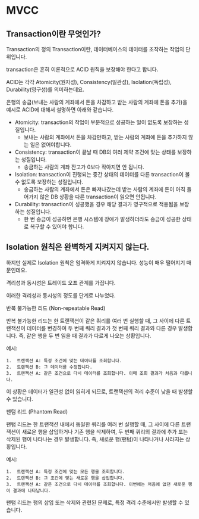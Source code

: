 # MVCC

## Transaction이란 무엇인가?
Transaction의 정의
Transaction이란, 데이터베이스의 데이터를 조작하는 작업의 단위입니다.

transaction은 흔히 이론적으로 ACID 원칙을 보장해야 한다고 합니다.

ACID는 각각 Atomicity(원자성), Consistency(일관성), Isolation(독립성), Durability(영구성)를 의미하는데요.

은행의 송금(보내는 사람의 계좌에서 돈을 차감하고 받는 사람의 계좌에 돈을 추가)을 예시로 ACID에 대해서 설명하면 아래와 같습니다.

* Atomicity: transaction의 작업이 부분적으로 성공하는 일이 없도록 보장하는 성질입니다.
    * 보내는 사람의 계좌에서 돈을 차감만하고, 받는 사람의 계좌에 돈을 추가하지 않는 일은 없어야합니다.
* Consistency: transaction이 끝날 때 DB의 여러 제약 조건에 맞는 상태를 보장하는 성질입니다.
    * 송금하는 사람의 계좌 잔고가 0보다 작아지면 안 됩니다.
* Isolation: transaction이 진행되는 중간 상태의 데이터를 다른 transaction이 볼 수 없도록 보장하는 성질입니다.
    * 송금하는 사람의 계좌에서 돈은 빠져나갔는데 받는 사람의 계좌에 돈이 아직 들어가지 않은 DB 상황을 다른 transaction이 읽으면 안됩니다.
* Durability: transaction이 성공했을 경우 해당 결과가 영구적으로 적용됨을 보장하는 성질입니다.
    * 한 번 송금이 성공하면 은행 시스템에 장애가 발생하더라도 송금이 성공한 상태로 복구할 수 있어야 합니다.

## Isolation 원칙은 완벽하게 지켜지지 않는다.
하지만 실제로 Isolation 원칙은 엄격하게 지켜지지 않습니다. 성능이 매우 떨어지기 때문인데요.

격리성과 동시성은 트레이드 오프 관계를 가집니다.

이러한 격리성과 동시성의 정도를 단계로 나누었다.

반복 불가능한 리드 (Non-repeatable Read)

반복 불가능한 리드는 한 트랜잭션이 같은 쿼리를 여러 번 실행할 때, 그 사이에 다른 트랜잭션이 데이터를 변경하여 두 번째 쿼리 결과가 첫 번째 쿼리 결과와 다른 경우 발생합니다. 즉, 같은 행을 두 번 읽을 때 결과가 다르게 나오는 상황입니다.

예시:

	1.	트랜잭션 A: 특정 조건에 맞는 데이터를 조회합니다.
	2.	트랜잭션 B: 그 데이터를 수정합니다.
	3.	트랜잭션 A: 같은 조건으로 다시 데이터를 조회합니다. 이때 조회 결과가 처음과 다릅니다.

이 상황은 데이터가 일관성 없이 읽히게 되므로, 트랜잭션의 격리 수준이 낮을 때 발생할 수 있습니다.

팬텀 리드 (Phantom Read)

팬텀 리드는 한 트랜잭션 내에서 동일한 쿼리를 여러 번 실행할 때, 그 사이에 다른 트랜잭션이 새로운 행을 삽입하거나 기존 행을 삭제하여, 두 번째 쿼리의 결과에 추가 또는 삭제된 행이 나타나는 경우 발생합니다. 즉, 새로운 행(팬텀)이 나타나거나 사라지는 상황입니다.

예시:

	1.	트랜잭션 A: 특정 조건에 맞는 모든 행을 조회합니다.
	2.	트랜잭션 B: 그 조건에 맞는 새로운 행을 삽입합니다.
	3.	트랜잭션 A: 같은 조건으로 다시 데이터를 조회합니다. 이번에는 처음에 없던 새로운 행이 결과에 나타납니다.

팬텀 리드는 행의 삽입 또는 삭제와 관련된 문제로, 특정 격리 수준에서만 발생할 수 있습니다.
